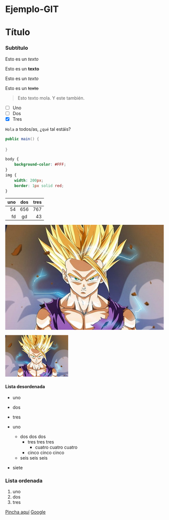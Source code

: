 # Ejemplo-GIT

# Título <!-- # para poner "h1". ## para h2. ### para h3... -->

### Subtítulo

Esto es un *texto*

Esto es un **texto**

Esto es un $texto$

Esto es un ~~texto~~

> Esto texto mola.
> Y este también.

- [ ] Uno
- [ ] Dos
- [x] Tres

`Hola` a todos/as, ¿`qué` tal estáis? <!--Si ponemos, al lado de la P, las comillas, se pone en cursiva-->

``` .java 
public main() {

}
```
```.css
body {
    background-color: #FFF;
}
img {
    width: 200px;
    border: 1px solid red;
}
```
<!--Si pongo, con las comillas anteriores, dos líneas de 3, se crea un bloque de contenido. Si al lado ponemos java, html, css... se colorea con sus colores-->

|uno|dos|tres|
|--:|:-:|--:|
|54|656|767|
fd|gd|43

![JesúsCruz](Gohan%20SS2.jpg)

<img src="Gohan SS2.jpg" width="200">


#### **Lista desordenada**

* uno
* dos
* tres

* uno
    * dos dos dos
        * tres tres tres
            * cuatro cuatro cuatro
        * cinco cinco cinco
    * seis seis seis
* siete
### **Lista ordenada**

1. uno
1. dos
1. tres

[Pincha aquí](enlace.md)
[Google](https://www.google.es)
